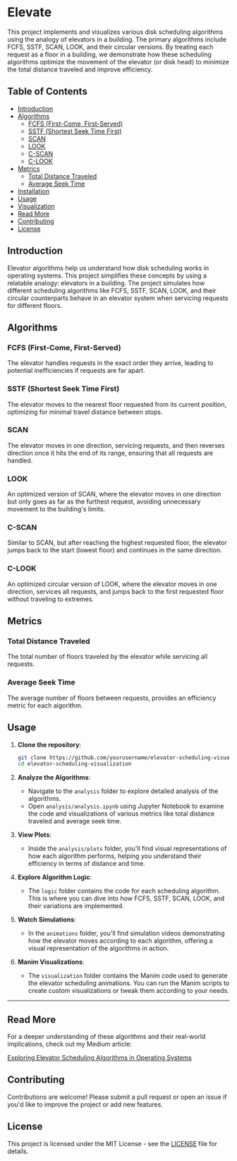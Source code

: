 # Elevate

This project implements and visualizes various disk scheduling algorithms using the analogy of elevators in a building. The primary algorithms include FCFS, SSTF, SCAN, LOOK, and their circular versions. By treating each request as a floor in a building, we demonstrate how these scheduling algorithms optimize the movement of the elevator (or disk head) to minimize the total distance traveled and improve efficiency.

## Table of Contents

- [Introduction](#introduction)
- [Algorithms](#algorithms)
  - [FCFS (First-Come, First-Served)](#fcfs-first-come-first-served)
  - [SSTF (Shortest Seek Time First)](#sstf-shortest-seek-time-first)
  - [SCAN](#scan)
  - [LOOK](#look)
  - [C-SCAN](#c-scan)
  - [C-LOOK](#c-look)
- [Metrics](#metrics)
  - [Total Distance Traveled](#total-distance-traveled)
  - [Average Seek Time](#average-seek-time)
- [Installation](#installation)
- [Usage](#usage)
- [Visualization](#visualization)
- [Read More](#read-more)
- [Contributing](#contributing)
- [License](#license)

## Introduction

Elevator algorithms help us understand how disk scheduling works in operating systems. This project simplifies these concepts by using a relatable analogy: elevators in a building. The project simulates how different scheduling algorithms like FCFS, SSTF, SCAN, LOOK, and their circular counterparts behave in an elevator system when servicing requests for different floors.

## Algorithms

### FCFS (First-Come, First-Served)
The elevator handles requests in the exact order they arrive, leading to potential inefficiencies if requests are far apart.

### SSTF (Shortest Seek Time First)
The elevator moves to the nearest floor requested from its current position, optimizing for minimal travel distance between stops.

### SCAN
The elevator moves in one direction, servicing requests, and then reverses direction once it hits the end of its range, ensuring that all requests are handled.

### LOOK
An optimized version of SCAN, where the elevator moves in one direction but only goes as far as the furthest request, avoiding unnecessary movement to the building's limits.

### C-SCAN
Similar to SCAN, but after reaching the highest requested floor, the elevator jumps back to the start (lowest floor) and continues in the same direction.

### C-LOOK
An optimized circular version of LOOK, where the elevator moves in one direction, services all requests, and jumps back to the first requested floor without traveling to extremes.

## Metrics

### Total Distance Traveled
The total number of floors traveled by the elevator while servicing all requests.

### Average Seek Time
The average number of floors between requests, provides an efficiency metric for each algorithm.


## Usage

1. **Clone the repository**:
    ```bash
    git clone https://github.com/yourusername/elevator-scheduling-visualization.git
    cd elevator-scheduling-visualization
    ```

2. **Analyze the Algorithms**:
   - Navigate to the `analysis` folder to explore detailed analysis of the algorithms.
   - Open `analysis/analysis.ipynb` using Jupyter Notebook to examine the code and visualizations of various metrics like total distance traveled and average seek time.
   
3. **View Plots**:
   - Inside the `analysis/plots` folder, you'll find visual representations of how each algorithm performs, helping you understand their efficiency in terms of distance and time.

4. **Explore Algorithm Logic**:
   - The `logic` folder contains the code for each scheduling algorithm. This is where you can dive into how FCFS, SSTF, SCAN, LOOK, and their variations are implemented.

5. **Watch Simulations**:
   - In the `animations` folder, you'll find simulation videos demonstrating how the elevator moves according to each algorithm, offering a visual representation of the algorithms in action.

6. **Manim Visualizations**:
   - The `visualization` folder contains the Manim code used to generate the elevator scheduling animations. You can run the Manim scripts to create custom visualizations or tweak them according to your needs.

---



## Read More

For a deeper understanding of these algorithms and their real-world implications, check out my Medium article:

[Exploring Elevator Scheduling Algorithms in Operating Systems](https://medium.com/@datafreakai/from-disks-to-elevators-applying-scheduling-algorithms-for-optimal-movement-8784fa0ea9e8)

## Contributing

Contributions are welcome! Please submit a pull request or open an issue if you'd like to improve the project or add new features.

## License

This project is licensed under the MIT License - see the [LICENSE](LICENSE) file for details.

